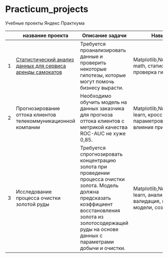 # Practicum_projects
Учебные проекты Яндекс Практкума

|  |название проекта | Описание задачи | Навыки и инструменты |
|--|-----------------|-----------------|----------------------|
|1 |[Статистический анализ данных для сервиса аренды самокатов](https://github.com/feography/Practicum_projects/tree/main/Stat_analysis)| Требуется проанализировать данные и проверить некоторые гипотезы, которые могут помочь бизнесу вырасти.| Matplotlib,NumPy,Pandas,Python,scipy, math, статистический анализ, проверка гипотез|
|2 |Прогнозирование оттока клиентов телекоммуникационной компании| Необходимо обучить модель на данных заказчика для прогноза оттока клиентов с метрикой качества ROC-AUC не хуже 0,85.| Matplotlib,NumPy,Pandas,Python,Scikit-learn, кросс-валидация, подбор параметров модели, pipeline, анализ влияния признаков|
|3 |Исследование процесса очистки золотой руды |Требуется спрогнозировать концентрацию золота при проведении процесса очистки золота. Модель должна предсказать коэффициент восстановления золота из золотосодержащей руды на основе данных с параметрами добычи и очистки. | Matplotlib,NumPy,Pandas,Python,Scikit-learn, анализ данных, кросс-валидация, подбор параметров модели, создание метрики|
